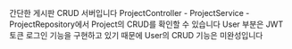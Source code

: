 간단한 게시판 CRUD 서버입니다
ProjectController - ProjectService - ProjectRepository에서 Project의 CRUD를 확인할 수 있습니다
User 부분은 JWT 토큰 로그인 기능을 구현하고 있기 때문에 User의 CRUD 기능은 미완성입니다